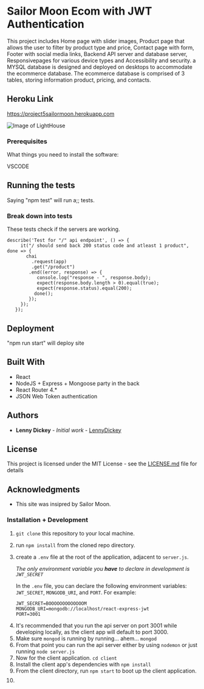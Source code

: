 # Sailor Moon Ecom with JWT Authentication

This project includes Home page with slider images, Product page that allows the user to filter by product type and price, Contact page with form, Footer with social media links, Backend API server and database server, Responsivepages for various device types and Accessibility and security. a MYSQL database is designed and deployed on desktops to accommodate the ecommerce database. The ecommerce database is comprised of 3 tables, storing information product, pricing, and contacts.

## Heroku Link

https://project5sailormoon.herokuapp.com

![Image of LightHouse](https://i.ibb.co/wLwndrN/Screen-Shot-2019-11-25-at-10-35-28-AM.png)


### Prerequisites

What things you need to install the software:

VSCODE

## Running the tests

Saying "npm test" will run a;; tests.

### Break down into tests

These tests check if the servers are working.

```
describe('Test for "/" api endpoint', () => {
     it("/ should send back 200 status code and atleast 1 product", done => {
       chai
         .request(app)
         .get("/product")
        .end((error, response) => {
           console.log("response - ", response.body);
           expect(response.body.length > 0).equal(true);
           expect(response.status).equal(200);
          done();
        });
     });
   });
```

## Deployment

"npm run start" will deploy site

## Built With

- React
- NodeJS + Express + Mongoose party in the back
- React Router 4.\*
- JSON Web Token authentication

## Authors

- **Lenny Dickey** - _Initial work_ - [LennyDickey](https://github.com/LennyDickey)

## License

This project is licensed under the MIT License - see the [LICENSE.md](LICENSE.md) file for details

## Acknowledgments

- This site was insipred by Sailor Moon.

### Installation + Development

1. `git clone` this repository to your local machine.

2. run `npm install` from the cloned repo directory.

3. create a `.env` file at the root of the application, adjacent to `server.js`.

   _The only environment variable you **have** to declare in development is `JWT_SECRET`_

   In the `.env` file, you can declare the following environment variables: `JWT_SECRET`, `MONGODB_URI`, and `PORT`. For example:

   ```
   JWT_SECRET=BOOOOOOOOOOOOOM
   MONGODB_URI=mongodb://localhost/react-express-jwt
   PORT=3001
   ```

4) It's recommended that you run the api server on port 3001 while developing locally, as the client app will default to port 3000.
5) Make sure `mongod` is running by running… ahem… `mongod`
6) From that point you can run the api server either by using `nodemon` or just running `node server.js`
7) Now for the client application. `cd client`
8) Install the client app's dependencies with `npm install`
9) From the client directory, run `npm start` to boot up the client application.
10) $$
    $$
